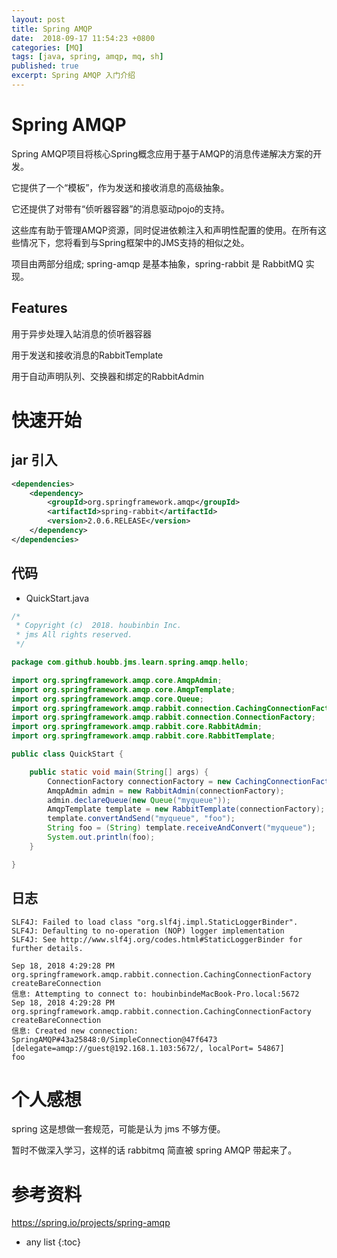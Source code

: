 ```yaml
---
layout: post
title: Spring AMQP 
date:  2018-09-17 11:54:23 +0800
categories: [MQ]
tags: [java, spring, amqp, mq, sh]
published: true
excerpt: Spring AMQP 入门介绍
---
```


# Spring AMQP

Spring AMQP项目将核心Spring概念应用于基于AMQP的消息传递解决方案的开发。

它提供了一个“模板”，作为发送和接收消息的高级抽象。

它还提供了对带有“侦听器容器”的消息驱动pojo的支持。

这些库有助于管理AMQP资源，同时促进依赖注入和声明性配置的使用。在所有这些情况下，您将看到与Spring框架中的JMS支持的相似之处。

项目由两部分组成; spring-amqp 是基本抽象，spring-rabbit 是 RabbitMQ 实现。

## Features

用于异步处理入站消息的侦听器容器

用于发送和接收消息的RabbitTemplate

用于自动声明队列、交换器和绑定的RabbitAdmin

# 快速开始

## jar 引入

```xml
<dependencies>
    <dependency>
        <groupId>org.springframework.amqp</groupId>
        <artifactId>spring-rabbit</artifactId>
        <version>2.0.6.RELEASE</version>
    </dependency>
</dependencies>
```

## 代码

- QuickStart.java

```java
/*
 * Copyright (c)  2018. houbinbin Inc.
 * jms All rights reserved.
 */

package com.github.houbb.jms.learn.spring.amqp.hello;

import org.springframework.amqp.core.AmqpAdmin;
import org.springframework.amqp.core.AmqpTemplate;
import org.springframework.amqp.core.Queue;
import org.springframework.amqp.rabbit.connection.CachingConnectionFactory;
import org.springframework.amqp.rabbit.connection.ConnectionFactory;
import org.springframework.amqp.rabbit.core.RabbitAdmin;
import org.springframework.amqp.rabbit.core.RabbitTemplate;

public class QuickStart {

    public static void main(String[] args) {
        ConnectionFactory connectionFactory = new CachingConnectionFactory();
        AmqpAdmin admin = new RabbitAdmin(connectionFactory);
        admin.declareQueue(new Queue("myqueue"));
        AmqpTemplate template = new RabbitTemplate(connectionFactory);
        template.convertAndSend("myqueue", "foo");
        String foo = (String) template.receiveAndConvert("myqueue");
        System.out.println(foo);
    }

}
```

## 日志

```
SLF4J: Failed to load class "org.slf4j.impl.StaticLoggerBinder".
SLF4J: Defaulting to no-operation (NOP) logger implementation
SLF4J: See http://www.slf4j.org/codes.html#StaticLoggerBinder for further details.

Sep 18, 2018 4:29:28 PM org.springframework.amqp.rabbit.connection.CachingConnectionFactory createBareConnection
信息: Attempting to connect to: houbinbindeMacBook-Pro.local:5672
Sep 18, 2018 4:29:28 PM org.springframework.amqp.rabbit.connection.CachingConnectionFactory createBareConnection
信息: Created new connection: SpringAMQP#43a25848:0/SimpleConnection@47f6473 [delegate=amqp://guest@192.168.1.103:5672/, localPort= 54867]
foo
```


# 个人感想

spring 这是想做一套规范，可能是认为 jms 不够方便。

暂时不做深入学习，这样的话 rabbitmq 简直被 spring AMQP 带起来了。

# 参考资料

https://spring.io/projects/spring-amqp

* any list
{:toc}